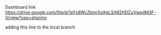 Dashboard link  https://drive.google.com/file/d/1sYx9WcZbmr5gXgLSrM2HDZuVwedM3F-V/view?usp=sharing

adding this line to the local branch 